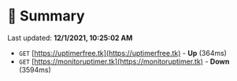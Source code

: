 # 📖 Summary
Last updated: **12/1/2021, 10:25:02 AM**

- `GET` [https://uptimerfree.tk](https://uptimerfree.tk) - **Up** (364ms)
- `GET` [https://monitoruptimer.tk](https://monitoruptimer.tk) - **Down** (3594ms)
